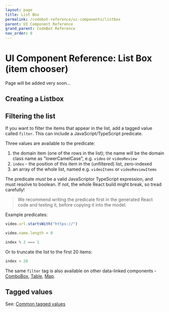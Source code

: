 ```yaml
---
layout: page
title: List Box
permalink: /codebot-reference/ui-components/listbox
parent: UI Component Reference
grand_parent: CodeBot Reference
nav_order: 8
---
```


# UI Component Reference: List Box (item chooser)

Page will be added very soon...



## Creating a Listbox


## Filtering the list

If you want to filter the items that appear in the list, add a tagged value called `filter`. This can include a JavaScript/TypeScript predicate.

Three values are available to the predicate:

1. the domain item (one of the rows in the list); the name will be the domain class name as "lowerCamelCase", e.g. `video` or `videoReview`
2. `index` - the position of this item in the (unfiltered) list, zero-indexed
3. an array of the whole list, named e.g. `videoItems` or `videoReviewItems`

The predicate *must* be a valid JavaScriptor TypeScript expression, and must resolve to boolean. If not, the whole React build might break, so tread carefully!

> We recommend writing the predicate first in the generated React code and testing it, before copying it into the model.

Example predicates:

```JavaScript
video.url.startsWith("https://")
```

```JavaScript
video.name.length > 0
```

```JavaScript
index % 2 === 1
```

Or to truncate the list to the first 20 items:
```JavaScript
index < 20
```

The same `filter` tag is also available on other data-linked components - [ComboBox](combobox), [Table](table), [Map](map).

## Tagged values

See: [Common tagged values](../tagged-values)
